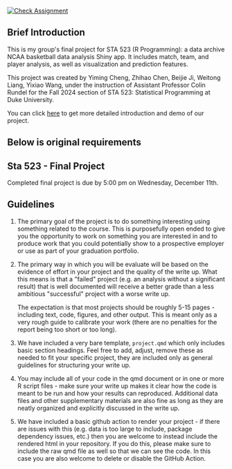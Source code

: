 [![Check Assignment](https://github.com/sta523-fa24/project-team_name/workflows/Check%20Assignment/badge.svg)](https://github.com/sta523-fa24/project-team_name/actions?query=workflow:%22Check%20Assignment%22)

## Brief Introduction
This is my group's final project for STA 523 (R Programming): a data archive NCAA basketball data analysis Shiny app. It includes match, team, and player analysis, as well as visualization and prediction features.

This project was created by Yiming Cheng, Zhihao Chen, Beijie Ji,  Weitong Liang, Yixiao Wang, under the instruction of Assistant Professor Colin Rundel for the Fall 2024 section of STA 523: Statistical Programming at Duke University.

You can click [here](https://yixiao-wang-stats.github.io/projects/NCAA_Data_Archive_Shiny_App) to get more detailed introduction and demo of our project.


## Below is original requirements

Sta 523 - Final Project
-----------

Completed final project is due by 5:00 pm on Wednesday, December 11th.

## Guidelines

1. The primary goal of the project is to do something interesting using something related to the course. This is purposefully open ended to give you the opportunity to work on something you are interested in and to produce work that you could potentially show to a prospective employer or use as part of your graduation portfolio.
 
1. The primary way in which you will be evaluate will be based on the evidence of effort in your project and the quality of the write up. What this means is that a "failed" project (e.g. an analysis without a significant result) that is well documented will receive a better grade than a less ambitious "successful" project with a worse write up. 
  
    The expectation is that most projects should be roughly 5-15 pages - including text, code, figures, and other output. This is meant only as a very rough guide to calibrate your work (there are no penalties for the report being too short or too long).

1. We have included a very bare template, `project.qmd` which only includes basic section headings. Feel free to add, adjust, remove these as needed to fit your specific project, they are included only as general guidelines for structuring your write up.

1. You may include all of your code in the qmd document or in one or more R script files - make sure your write up makes it clear how the code is meant to be run and how your results can reproduced. Additional data files and other supplementary materials are also fine as long as they are neatly organized and explicitly discussed in the write up.

1. We have included a basic github action to render your project - if there are issues with this (e.g. data is too large to include, package dependency issues, etc.) then you are welcome to instead include the rendered html in your repository. If you do this, please make sure to include the raw qmd file as well so that we can see the code. In this case you are also welcome to delete or disable the GitHub Action.
